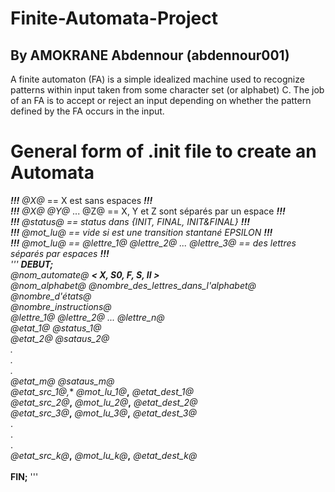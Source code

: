 # Finite-Automata-Project

## By AMOKRANE Abdennour (abdennour001)

A finite automaton (FA) is a simple idealized machine used to recognize patterns within input taken from some character set (or alphabet) C. The job of an FA is to accept or reject an input depending on whether the pattern defined by the FA occurs in the input.

# General form of .init file to create an Automata

***!!!*** *@X@* == X est sans espaces ***!!!*** <br/>
***!!!*** *@X@* *@Y@* ... @Z@ == X, Y et Z sont séparés par un espace ***!!!** <br/>
***!!!*** *@status@* == status dans {INIT, FINAL, INIT&FINAL} ***!!!*** <br/>
***!!!*** *@mot_lu@* == vide si est une transition stantané EPSILON ***!!!*** <br/>
***!!!*** *@mot_lu@* == *@lettre_1@* *@lettre_2@* ... *@lettre_3@* == des lettres séparés par espaces ***!!!*** <br/>
'''
**DEBUT;** <br/>
*@nom_automate@* **< X, S0, F, S, II >** <br/>
*@nom_alphabet@* *@nombre_des_lettres_dans_l'alphabet@* <br/>
*@nombre_d'états@* <br/>
*@nombre_instructions@* <br/>
*@lettre_1@* *@lettre_2@* ... *@lettre_n@* <br/>
*@etat_1@* *@status_1@* <br/>
*@etat_2@* *@sataus_2@* <br/>
.<br/>
.<br/>
.<br/>
*@etat_m@* *@sataus_m@*<br/>
*@etat_src_1@***,** *@mot_lu_1@***,** *@etat_dest_1@*<br/>
*@etat_src_2@***,** *@mot_lu_2@***,** *@etat_dest_2@*<br/>
*@etat_src_3@***,** *@mot_lu_3@***,** *@etat_dest_3@*<br/>
.<br/>
.<br/>
.<br/>
*@etat_src_k@***,** *@mot_lu_k@***,** *@etat_dest_k@*<br/>  
**FIN;**
'''